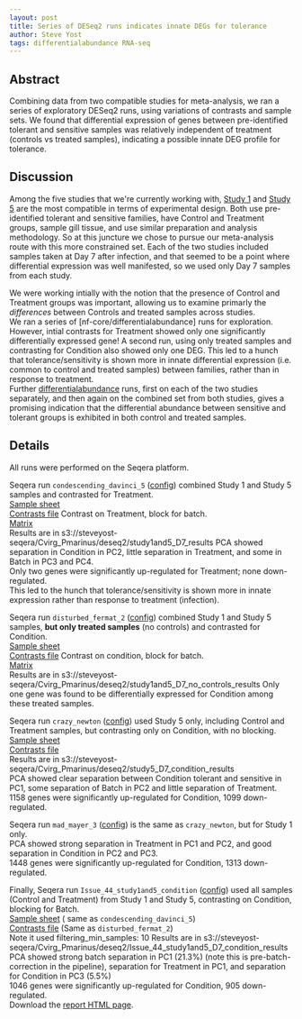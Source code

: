 ```yaml
---
layout: post
title: Series of DESeq2 runs indicates innate DEGs for tolerance
author: Steve Yost
tags: differentialabundance RNA-seq
---
```


## Abstract

Combining data from two compatible studies for meta-analysis, we ran
a series of exploratory DESeq2 runs, using variations of contrasts and sample sets. We found that differential expression of genes between pre-identified tolerant and sensitive samples was relatively independent of treatment (controls vs treated samples), indicating a possible innate DEG profile for tolerance.

## Discussion

Among the five studies that we're currently working with, [Study 1](https://www.frontiersin.org/journals/genetics/articles/10.3389/fgene.2023.1054558/full) and [Study 5](https://www.sciencedirect.com/science/article/abs/pii/S1050464819311295?via%3Dihub) are the most compatible in terms of experimental design. Both use pre-identified tolerant and sensitive families, have Control and Treatment groups, sample gill tissue, and use similar preparation and analysis methodology. So at this juncture we chose to pursue our meta-analysis route with this more constrained set. Each of the two studies included samples taken at Day 7 after infection, and that seemed to be a point where differential expression was well manifested, so we used only Day 7 samples from each study.

We were working intially with the notion that the presence of Control and Treatment groups was important, allowing us to examine primarly the _differences_ between Controls and treated samples across studies.  
We ran a series of [nf-core/differentialabundance] runs for exploration.  
However, intial contrasts for Treatment showed only one significantly differentially expressed gene! A second run, using only treated samples and contrasting for Condition also showed only one DEG. This led to a hunch that tolerance/sensitivity is shown more in innate differential expression (i.e. common to control and treated samples) between families, rather than in response to treatment.  
Further [differentialabundance]([nf-core/differentialabundance]) runs, first on each of the two studies separately, and then again on the combined set from both studies, gives a promising indication that the differential abundance between sensitive and tolerant groups is exhibited in both control and treated samples.

## Details
All runs were performed on the Seqera platform.

Seqera run `condescending_davinci_5` ([config](https://github.com/Resilience-Biomarkers-for-Aquaculture/Cvirg_Pmarinus_RNAseq/blob/main/data/differentialabundance_configs/condescending_davinci_5.config)) combined Study 1 and Study 5 samples and contrasted for Treatment.  
[Sample sheet](https://raw.githubusercontent.com/Resilience-Biomarkers-for-Aquaculture/Cvirg_Pmarinus_RNAseq/refs/heads/main/data/differential_abundance_sheets/rnaseq_diffabundance_study1and5_samplesheet_filled.csv)  
[Contrasts file](https://raw.githubusercontent.com/Resilience-Biomarkers-for-Aquaculture/Cvirg_Pmarinus_RNAseq/refs/heads/main/data/differential_abundance_sheets/rnaseq_diffabundance_study1and5_D7_contrasts.csv") Contrast on Treatment, block for batch.  
[Matrix](https://github.com/Resilience-Biomarkers-for-Aquaculture/Cvirg_Pmarinus_RNAseq/raw/refs/heads/main/data/rnaseq_gene_counts/merged_gene_counts_gene_name_study1_study5_common.tsv)  
Results are in s3://steveyost-seqera/Cvirg_Pmarinus/deseq2/study1and5_D7_results
PCA showed separation in Condition in PC2, little separation in Treatment, and some in Batch in PC3 and PC4.  
Only two genes were significantly up-regulated for Treatment; none down-regulated.  
This led to the hunch that tolerance/sensitivity is shown more in innate expression rather than response to treatment (infection).

Seqera run `disturbed_fermat_2` ([config](https://github.com/Resilience-Biomarkers-for-Aquaculture/Cvirg_Pmarinus_RNAseq/blob/main/data/differentialabundance_configs/disturbed_fermat_2.config)) combined Study 1 and Study 5 samples, **but only treated samples** (no controls) and contrasted for Condition.  
[Sample sheet](https://raw.githubusercontent.com/Resilience-Biomarkers-for-Aquaculture/Cvirg_Pmarinus_RNAseq/refs/heads/main/data/differential_abundance_sheets/rnaseq_diffabundance_study1and5_samplesheet_no_controls.csv)  
[Contrasts file](https://raw.githubusercontent.com/Resilience-Biomarkers-for-Aquaculture/Cvirg_Pmarinus_RNAseq/refs/heads/main/data/differential_abundance_sheets/rnaseq_diffabundance_study1and5_D7_condition_contrasts.csv) Contrast on condition, block for batch.   
[Matrix](https://github.com/Resilience-Biomarkers-for-Aquaculture/Cvirg_Pmarinus_RNAseq/raw/refs/heads/main/data/rnaseq_gene_counts/merged_gene_counts_gene_name_study1_study5_common.tsv)  
Results are in s3://steveyost-seqera/Cvirg_Pmarinus/deseq2/study1and5_D7_no_controls_results
Only one gene was found to be differentially expressed for Condition among these treated samples.

Seqera run `crazy_newton` ([config](https://github.com/Resilience-Biomarkers-for-Aquaculture/Cvirg_Pmarinus_RNAseq/blob/main/data/differentialabundance_configs/crazy_newton.config)) used Study 5 only, including Control and Treatment samples, but contrasting only on Condition, with no blocking.  
[Sample sheet](https://github.com/Resilience-Biomarkers-for-Aquaculture/Cvirg_Pmarinus_RNAseq/blob/main/data/differential_abundance_sheets/rnaseq_diffabundance_study5_D7_samplesheet.csv)  
[Contrasts file](https://github.com/Resilience-Biomarkers-for-Aquaculture/Cvirg_Pmarinus_RNAseq/blob/main/data/differential_abundance_sheets/rnaseq_diffabundance_D7_condition_nobatch_contrasts.csv)  
Results are in s3://steveyost-seqera/Cvirg_Pmarinus/deseq2/study5_D7_condition_results  
PCA showed clear separation between Condition tolerant and sensitive in PC1, some separation of Batch in PC2 and little separation of Treatment.  
1158 genes were significantly up-regulated for Condition, 1099 down-regulated.

Seqera run `mad_mayer_3` ([config](https://github.com/Resilience-Biomarkers-for-Aquaculture/Cvirg_Pmarinus_RNAseq/blob/main/data/differentialabundance_configs/mad_mayer_3.config)) is the same as `crazy_newton`, but for Study 1 only.   
PCA showed strong separation in Treatment in PC1 and PC2, and good separation in Condition in PC2 and PC3.  
1448 genes were significantly up-regulated for Condition, 1313 down-regulated.

Finally, Seqera run `Issue_44_study1and5_condition` ([config](https://github.com/Resilience-Biomarkers-for-Aquaculture/Cvirg_Pmarinus_RNAseq/blob/main/data/differentialabundance_configs/Issue_44_study1and5_condition.config)) used all samples (Control and Treatment) from Study 1 and Study 5, contrasting on Condition, blocking for Batch.  
[Sample sheet](https://raw.githubusercontent.com/Resilience-Biomarkers-for-Aquaculture/Cvirg_Pmarinus_RNAseq/refs/heads/main/data/differential_abundance_sheets/rnaseq_diffabundance_study1and5_samplesheet_filled.csv) ( same as `condescending_davinci_5`)  
[Contrasts file](https://raw.githubusercontent.com/Resilience-Biomarkers-for-Aquaculture/Cvirg_Pmarinus_RNAseq/refs/heads/main/data/differential_abundance_sheets/rnaseq_diffabundance_study1and5_D7_condition_contrasts.csv) (Same as `disturbed_fermat_2`)  
Note it used filtering_min_samples: 10
Results are in s3://steveyost-seqera/Cvirg_Pmarinus/deseq2/Issue_44_study1and5_D7_condition_results
PCA showed strong batch separation in PC1 (21.3%) (note this is pre-batch-correction in the pipeline), separation for Treatment in PC1, and separation for Condition in PC3 (5.5%)  
1046 genes were significantly up-regulated for Condition, 905 down-regulated.  
Download the [report HTML page](s3://steveyost-seqera/Cvirg_Pmarinus/deseq2/Issue_44_study1and5_D7_condition_results/report/study.html).